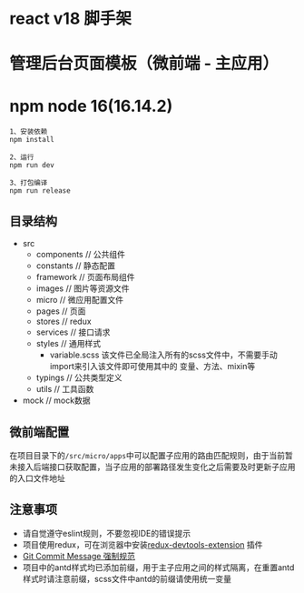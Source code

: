 # react v18 脚手架
# 管理后台页面模板（微前端 - 主应用）
# npm node 16(16.14.2)

```
1、安装依赖
npm install

2、运行
npm run dev

3、打包编译
npm run release
```

## 目录结构

* src
  * components // 公共组件
  * constants // 静态配置
  * framework // 页面布局组件
  * images // 图片等资源文件
  * micro // 微应用配置文件
  * pages // 页面
  * stores // redux
  * services // 接口请求
  * styles // 通用样式
    * variable.scss 该文件已全局注入所有的scss文件中，不需要手动import来引入该文件即可使用其中的 变量、方法、mixin等
  * typings // 公共类型定义
  * utils // 工具函数
* mock // mock数据

## 微前端配置

在项目目录下的`/src/micro/apps`中可以配置子应用的路由匹配规则，由于当前暂未接入后端接口获取配置，当子应用的部署路径发生变化之后需要及时更新子应用的入口文件地址

## 注意事项

* 请自觉遵守eslint规则，不要忽视IDE的错误提示
* 项目使用redux，可在浏览器中安装[redux-devtools-extension](https://github.com/zalmoxisus/redux-devtools-extension)
插件
* [Git Commit Message 强制规范](https://github.com/sparkbox/standard/blob/master/code-style/git/README.md)
* 项目中的antd样式均已添加前缀，用于主子应用之间的样式隔离，在重置antd样式时请注意前缀，scss文件中antd的前缀请使用统一变量
